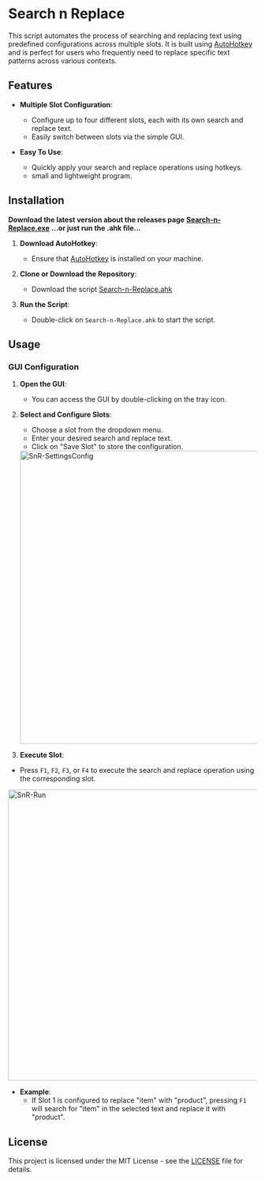 # Search n Replace

This script automates the process of searching and replacing text using predefined configurations across multiple slots. It is built using [AutoHotkey](https://www.autohotkey.com/) and is perfect for users who frequently need to replace specific text patterns across various contexts.

## Features

- **Multiple Slot Configuration**: 
  - Configure up to four different slots, each with its own search and replace text.
  - Easily switch between slots via the simple GUI.

- **Easy To Use**:
  - Quickly apply your search and replace operations using hotkeys.
  - small and lightweight program.

## Installation

**Download the latest version about the releases page**
**[Search-n-Replace.exe](https://github.com/ERR999R/Search_n_Replace/releases/)**
**...or just run the .ahk file...**

1. **Download AutoHotkey**:
   - Ensure that [AutoHotkey](https://www.autohotkey.com/download/) is installed on your machine.

2. **Clone or Download the Repository**:
   - Download the script [Search-n-Replace.ahk](https://github.com/ERR999R/Search_n_Replace/blob/main/Search-n-Replace.ahk)

3. **Run the Script**:
   - Double-click on `Search-n-Replace.ahk` to start the script.

## Usage

### GUI Configuration

1. **Open the GUI**:
   - You can access the GUI by double-clicking on the tray icon.

2. **Select and Configure Slots**:
   - Choose a slot from the dropdown menu.
   - Enter your desired search and replace text.
   - Click on "Save Slot" to store the configuration.
   
   <img width="594" alt="SnR-SettingsConfig" src="https://github.com/user-attachments/assets/67ecd0cf-1e57-4c03-8e51-313e57754a1f">

4. **Execute Slot**:
  - Press `F1`, `F2`, `F3`, or `F4` to execute the search and replace operation using the corresponding slot.
  
  <img width="590" alt="SnR-Run" src="https://github.com/user-attachments/assets/b5045222-7ecb-49a5-b7c6-3e741314bf48">

- **Example**:
  - If Slot 1 is configured to replace "item" with "product", pressing `F1` will search for "item" in the selected text and replace it with "product".


## License

This project is licensed under the MIT License - see the [LICENSE](LICENSE) file for details.
